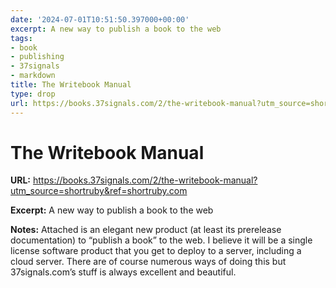 ```yaml
---
date: '2024-07-01T10:51:50.397000+00:00'
excerpt: A new way to publish a book to the web
tags:
- book
- publishing
- 37signals
- markdown
title: The Writebook Manual
type: drop
url: https://books.37signals.com/2/the-writebook-manual?utm_source=shortruby&ref=shortruby.com
---
```


# The Writebook Manual

**URL:** https://books.37signals.com/2/the-writebook-manual?utm_source=shortruby&ref=shortruby.com

**Excerpt:** A new way to publish a book to the web

**Notes:**
Attached is an elegant new product (at least its prerelease documentation) to “publish a book” to the web. I believe it will be a single license software product that you get to deploy to a server, including a cloud server. There are of course numerous ways of doing this but 37signals.com’s stuff is always excellent and beautiful.
